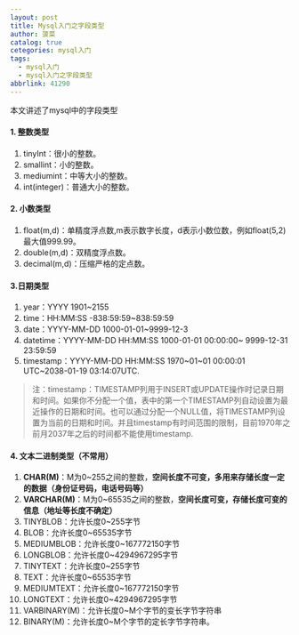 ```yaml
---
layout: post
title: Mysql入门之字段类型
author: 菠菜
catalog: true
cetegories: mysql入门
tags:
  - mysql入门
  - mysql入门之字段类型
abbrlink: 41290
---
```

本文讲述了mysql中的字段类型
<!--more-->
#### 1. 整数类型
1. tinyInt：很小的整数。
2. smallint：小的整数。
3. mediumint：中等大小的整数。
4. int(integer)：普通大小的整数。
####  2. 小数类型
1. float(m,d)：单精度浮点数,m表示数字长度，d表示小数位数，例如float(5,2)最大值999.99。
2. double(m,d)：双精度浮点数。
3. decimal(m,d)：压缩严格的定点数。
####  3.日期类型
1. year：YYYY  1901~2155
2. time：HH:MM:SS  -838:59:59~838:59:59
3. date：YYYY-MM-DD 1000-01-01~9999-12-3
4.  datetime：YYYY-MM-DD HH:MM:SS 1000-01-01 00:00:00~ 9999-12-31 23:59:59
5. timestamp：YYYY-MM-DD HH:MM:SS  1970~01~01 00:00:01 UTC~2038-01-19 03:14:07UTC.
>注：timestamp：TIMESTAMP列用于INSERT或UPDATE操作时记录日期和时间。如果你不分配一个值，表中的第一个TIMESTAMP列自动设置为最近操作的日期和时间。也可以通过分配一个NULL值，将TIMESTAMP列设置为当前的日期和时间。并且timestamp有时间范围的限制，目前1970年之前月2037年之后的时间都不能使用timestamp.
####  4. 文本二进制类型（不常用）
1. **CHAR(M)**：M为0~255之间的整数，**空间长度不可变，多用来存储长度一定的数据（身份证号码，电话号码等）**
2. **VARCHAR(M)**：M为0~65535之间的整数，**空间长度可变，存储长度可变的信息（地址等长度不确定）**
3. TINYBLOB：允许长度0~255字节
4. BLOB：允许长度0~65535字节
5. MEDIUMBLOB：允许长度0~167772150字节
6. LONGBLOB：允许长度0~4294967295字节
7. TINYTEXT：允许长度0~255字节
8. TEXT：允许长度0~65535字节
9. MEDIUMTEXT：允许长度0~167772150字节
10. LONGTEXT：允许长度0~4294967295字节
11. VARBINARY(M)：允许长度0~M个字节的变长字节字符串
12. BINARY(M)：允许长度0~M个字节的定长字节字符串。
 





